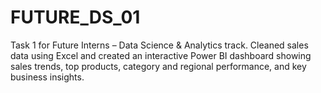 # FUTURE_DS_01
Task 1 for Future Interns – Data Science &amp; Analytics track. Cleaned sales data using Excel and created an interactive Power BI dashboard showing sales trends, top products, category and regional performance, and key business insights.
